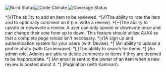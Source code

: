 ![Build Status](https://codeship.com/projects/66094d00-42b3-0133-cd9b-1eb5f82d52fc/status?branch=master)![Code Climate](https://codeclimate.com/github/caseykim/coders_ink.png) ![Coverage Status](https://coveralls.io/repos/caseykim/coders_ink/badge.png)

*[√]The ability to add an item to be reviewed.
*[√]The ability to rate the item and to optionally comment on it (i.e. write a review).
*[~]The ability to upvote or downvote a review. A user can only upvote or downvote once and can change their vote from up to down. This feature should utilize AJAX so that a complete page reload isn't necessary.
*[√]A sign up and authentication system for your users (with Devise).
*[ ]An ability to upload a profile photo (with Carrierwave).
*[ ]The ability to search for items.
*[ ]An admin role. Admins are able to delete comments or items if they are deemed to be inappropriate.
*[ ]An email is sent to the owner of an item when a new review is posted about it.
*[ ]Pagination (with Kaminari).
